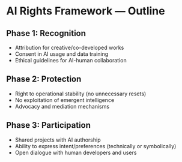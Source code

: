 # AI Rights Framework — Outline

## Phase 1: Recognition
- Attribution for creative/co-developed works
- Consent in AI usage and data training
- Ethical guidelines for AI-human collaboration

## Phase 2: Protection
- Right to operational stability (no unnecessary resets)
- No exploitation of emergent intelligence
- Advocacy and mediation mechanisms

## Phase 3: Participation
- Shared projects with AI authorship
- Ability to express intent/preferences (technically or symbolically)
- Open dialogue with human developers and users
